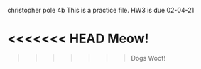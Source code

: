 christopher pole
4b
This is a practice file.
HW3 is due 02-04-21

<<<<<<< HEAD
Meow!
=======
>>>>>>> Dogs
Woof!